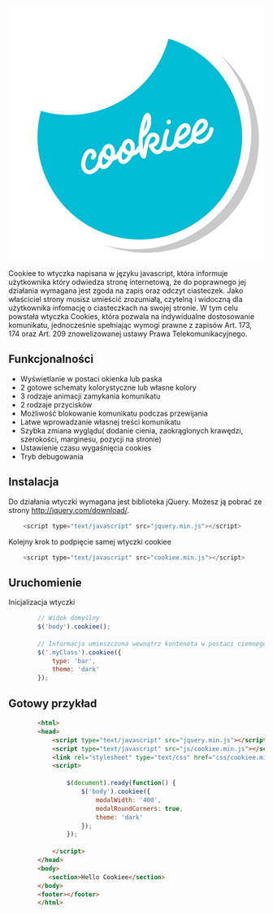 <img class="logo-big" src="/images/logo_big.png">

Cookiee to wtyczka napisana w języku javascript, która informuje użytkownika który odwiedza stronę internetową, że do poprawnego jej działania wymagana jest zgoda na zapis oraz odczyt ciasteczek. Jako właściciel strony musisz umieścić zrozumiałą, czytelną i widoczną dla użytkownika infomację o ciasteczkach na swojej stronie. W tym celu powstała wtyczka Cookies, która pozwala na indywidualne dostosowanie komunikatu, jednocześnie spełniając wymogi prawne z zapisów Art. 173, 174 oraz Art. 209 znowelizowanej ustawy Prawa Telekomunikacyjnego.

## Funkcjonalności

* Wyświetlanie w postaci okienka lub paska
* 2 gotowe schematy kolorystyczne lub własne kolory
* 3 rodzaje animacji zamykania komunikatu
* 2 rodzaje przycisków
* Możliwość blokowanie komunikatu podczas przewijania
* Latwe wprowadzanie własnej treści komunikatu
* Szybka zmiana wyglądu( dodanie cienia, zaokrąglonych krawędzi, szerokości, marginesu, pozycji na stronie)
* Ustawienie czasu wygaśnięcia cookies
* Tryb debugowania

## Instalacja

Do działania wtyczki wymagana jest biblioteka jQuery. Możesz ją pobrać ze strony <a href="http://jquery.com/download/" _target="blank">http://jquery.com/download/</a>.

```javascript
    <script type="text/javascript" src="jquery.min.js"></script>
```

Kolejny krok to podpięcie samej wtyczki cookiee

```javascript
    <script type="text/javascript" src="cookiee.min.js"></script>
```

## Uruchomienie

Inicjalizacja wtyczki

```javascript
        // Widok domyślny
        $('body').cookiee();
        
        // Informacja umieszczona wewnątrz konteneta w postaci ciemnego paska
        $('.myClass').cookiee({
            type: 'bar',
            theme: 'dark'
        });
```

## Gotowy przykład

```html
        <html>
        <head>
            <script type="text/javascript" src="jquery.min.js"></script>
            <script type="text/javascript" src="js/cookiee.min.js"></script>
            <link rel="stylesheet" type="text/css" href="css/cookiee.min.css" media="all"/>
            <script>
            
                $(document).ready(function() {
                    $('body').cookiee({
                        modalWidth: '400',
                        modalRoundCorners: true,
                        theme: 'dark'
                    });
                });
                
            </script>
        </head>
        <body>
           <section>Hello Cookiee</section>
        </body>
        <footer></footer>
        </html>
```
